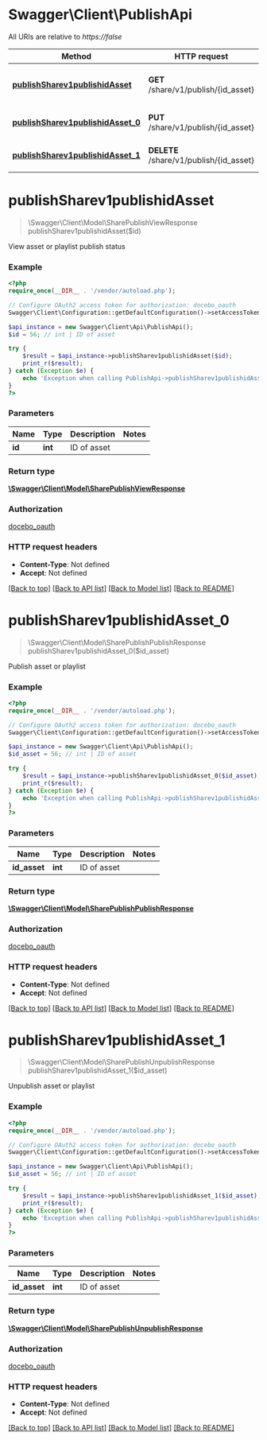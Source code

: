 # Swagger\Client\PublishApi

All URIs are relative to *https://false*

Method | HTTP request | Description
------------- | ------------- | -------------
[**publishSharev1publishidAsset**](PublishApi.md#publishSharev1publishidAsset) | **GET** /share/v1/publish/{id_asset} | View asset or playlist publish status
[**publishSharev1publishidAsset_0**](PublishApi.md#publishSharev1publishidAsset_0) | **PUT** /share/v1/publish/{id_asset} | Publish asset or playlist
[**publishSharev1publishidAsset_1**](PublishApi.md#publishSharev1publishidAsset_1) | **DELETE** /share/v1/publish/{id_asset} | Unpublish asset or playlist


# **publishSharev1publishidAsset**
> \Swagger\Client\Model\SharePublishViewResponse publishSharev1publishidAsset($id)

View asset or playlist publish status



### Example
```php
<?php
require_once(__DIR__ . '/vendor/autoload.php');

// Configure OAuth2 access token for authorization: docebo_oauth
Swagger\Client\Configuration::getDefaultConfiguration()->setAccessToken('YOUR_ACCESS_TOKEN');

$api_instance = new Swagger\Client\Api\PublishApi();
$id = 56; // int | ID of asset

try {
    $result = $api_instance->publishSharev1publishidAsset($id);
    print_r($result);
} catch (Exception $e) {
    echo 'Exception when calling PublishApi->publishSharev1publishidAsset: ', $e->getMessage(), PHP_EOL;
}
?>
```

### Parameters

Name | Type | Description  | Notes
------------- | ------------- | ------------- | -------------
 **id** | **int**| ID of asset |

### Return type

[**\Swagger\Client\Model\SharePublishViewResponse**](../Model/SharePublishViewResponse.md)

### Authorization

[docebo_oauth](../../README.md#docebo_oauth)

### HTTP request headers

 - **Content-Type**: Not defined
 - **Accept**: Not defined

[[Back to top]](#) [[Back to API list]](../../README.md#documentation-for-api-endpoints) [[Back to Model list]](../../README.md#documentation-for-models) [[Back to README]](../../README.md)

# **publishSharev1publishidAsset_0**
> \Swagger\Client\Model\SharePublishPublishResponse publishSharev1publishidAsset_0($id_asset)

Publish asset or playlist



### Example
```php
<?php
require_once(__DIR__ . '/vendor/autoload.php');

// Configure OAuth2 access token for authorization: docebo_oauth
Swagger\Client\Configuration::getDefaultConfiguration()->setAccessToken('YOUR_ACCESS_TOKEN');

$api_instance = new Swagger\Client\Api\PublishApi();
$id_asset = 56; // int | ID of asset

try {
    $result = $api_instance->publishSharev1publishidAsset_0($id_asset);
    print_r($result);
} catch (Exception $e) {
    echo 'Exception when calling PublishApi->publishSharev1publishidAsset_0: ', $e->getMessage(), PHP_EOL;
}
?>
```

### Parameters

Name | Type | Description  | Notes
------------- | ------------- | ------------- | -------------
 **id_asset** | **int**| ID of asset |

### Return type

[**\Swagger\Client\Model\SharePublishPublishResponse**](../Model/SharePublishPublishResponse.md)

### Authorization

[docebo_oauth](../../README.md#docebo_oauth)

### HTTP request headers

 - **Content-Type**: Not defined
 - **Accept**: Not defined

[[Back to top]](#) [[Back to API list]](../../README.md#documentation-for-api-endpoints) [[Back to Model list]](../../README.md#documentation-for-models) [[Back to README]](../../README.md)

# **publishSharev1publishidAsset_1**
> \Swagger\Client\Model\SharePublishUnpublishResponse publishSharev1publishidAsset_1($id_asset)

Unpublish asset or playlist



### Example
```php
<?php
require_once(__DIR__ . '/vendor/autoload.php');

// Configure OAuth2 access token for authorization: docebo_oauth
Swagger\Client\Configuration::getDefaultConfiguration()->setAccessToken('YOUR_ACCESS_TOKEN');

$api_instance = new Swagger\Client\Api\PublishApi();
$id_asset = 56; // int | ID of asset

try {
    $result = $api_instance->publishSharev1publishidAsset_1($id_asset);
    print_r($result);
} catch (Exception $e) {
    echo 'Exception when calling PublishApi->publishSharev1publishidAsset_1: ', $e->getMessage(), PHP_EOL;
}
?>
```

### Parameters

Name | Type | Description  | Notes
------------- | ------------- | ------------- | -------------
 **id_asset** | **int**| ID of asset |

### Return type

[**\Swagger\Client\Model\SharePublishUnpublishResponse**](../Model/SharePublishUnpublishResponse.md)

### Authorization

[docebo_oauth](../../README.md#docebo_oauth)

### HTTP request headers

 - **Content-Type**: Not defined
 - **Accept**: Not defined

[[Back to top]](#) [[Back to API list]](../../README.md#documentation-for-api-endpoints) [[Back to Model list]](../../README.md#documentation-for-models) [[Back to README]](../../README.md)


